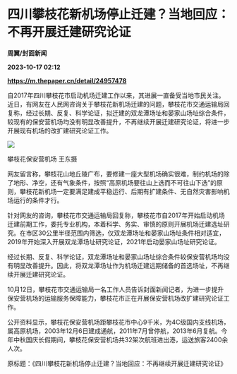 # 四川攀枝花新机场停止迁建？当地回应：不再开展迁建研究论证
**周翼/封面新闻**

**2023-10-17 02:12**

**https://m.thepaper.cn/detail/24957478**

自2017年四川攀枝花市启动机场迁建工作以来，其进展一直备受当地市民关注。近日，有网友在人民网咨询关于攀枝花新机场迁建的问题，攀枝花市交通运输局回复称，经过长期、反复、科学论证，拟迁建的双龙潭场址和晏家山场址综合条件，较现有的保安营机场均没有明显改善提升，不再继续开展迁建研究论证，将进一步开展现有机场的改扩建研究论证工作。

![](https://imagecloud.thepaper.cn/thepaper/image/274/419/740.jpg)

攀枝花保安营机场 王东摄

网友留言称，攀枝花山地丘陵广布，要修建一座大型机场确实很难，制约机场的除了地形、净空，还有气象条件，按照“高原机场要往山上选而不可往山下选”的原则，攀枝花新机场一定要满足建成平稳运行、后期有扩建条件、无自然灾害影响机场运行的条件才行。

针对网友的咨询，攀枝花市交通运输局回复称，攀枝花市自2017年开始启动机场迁建前期工作，委托专业机构，本着科学、务实、审慎的原则开展机场迁建选址研究。在市区30公里半径范围内筛选，仅双龙潭场址和晏家山场址条件相对适宜，2019年开始深入开展双龙潭场址研究论证，2021年启动晏家山场址研究论证。

经过长期、反复、科学论证，双龙潭场址和晏家山场址综合条件较保安营机场均没有明显改善提升。因此，将双龙潭场址作为机场迁建远期储备的首选场址，不再继续开展迁建研究论证。

10月12日，攀枝花市交通运输局一名工作人员告诉封面新闻记者，为进一步提升保安营机场的运输服务保障能力，攀枝花市正在开展保安营机场改扩建研究论证工作。

公开资料显示，攀枝花保安营机场距攀枝花市中心9千米，为4C级国内支线机场，属高原机场，2003年12月6日建成通航，2011年7月曾停航，2013年6月复航。今年中秋国庆长假期间，攀枝花保安营机场共32架次航班进出港，运送旅客2400余人次。

原标题：《四川攀枝花新机场停止迁建？当地回应：不再继续开展迁建研究论证》